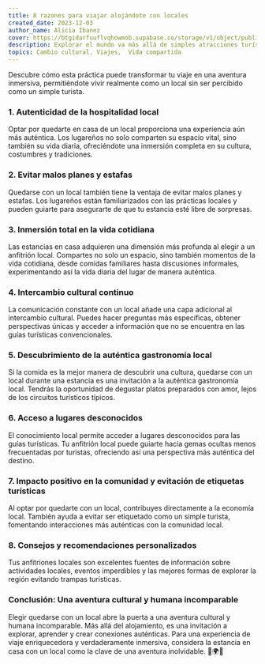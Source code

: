 ```yaml
---
title: 8 razones para viajar alojándote con locales
created_date: 2023-12-03
author_name: Alicia Ibanez
cover: https://btgidarfuuflvqhowmob.supabase.co/storage/v1/object/public/blog/8-reasons-to-travel-by-staying-with-locals.webp?t=2023-12-03T15%3A06%3A58.656Z
description: Explorar el mundo va más allá de simples atracciones turísticas. Para una experiencia verdaderamente auténtica, enriquecedora y libre de las trampas turísticas habituales, elige alojarte con un local.
topics: Cambio cultural, Viajes,  Vida compartida
---
```


Descubre cómo esta práctica puede transformar tu viaje en una aventura inmersiva, permitiéndote vivir realmente como un local sin ser percibido como un simple turista.

### 1. Autenticidad de la hospitalidad local

Optar por quedarte en casa de un local proporciona una experiencia aún más auténtica. Los lugareños no solo comparten su espacio vital, sino también su vida diaria, ofreciéndote una inmersión completa en su cultura, costumbres y tradiciones.

### 2. Evitar malos planes y estafas

Quedarse con un local también tiene la ventaja de evitar malos planes y estafas. Los lugareños están familiarizados con las prácticas locales y pueden guiarte para asegurarte de que tu estancia esté libre de sorpresas.

### 3. Inmersión total en la vida cotidiana

Las estancias en casa adquieren una dimensión más profunda al elegir a un anfitrión local. Compartes no solo un espacio, sino también momentos de la vida cotidiana, desde comidas familiares hasta discusiones informales, experimentando así la vida diaria del lugar de manera auténtica.

### 4. Intercambio cultural continuo

La comunicación constante con un local añade una capa adicional al intercambio cultural. Puedes hacer preguntas más específicas, obtener perspectivas únicas y acceder a información que no se encuentra en las guías turísticas convencionales.

### 5. Descubrimiento de la auténtica gastronomía local

Si la comida es la mejor manera de descubrir una cultura, quedarse con un local durante una estancia es una invitación a la auténtica gastronomía local. Tendrás la oportunidad de degustar platos preparados con amor, lejos de los circuitos turísticos típicos.

### 6. Acceso a lugares desconocidos

El conocimiento local permite acceder a lugares desconocidos para las guías turísticas. Tu anfitrión local puede guiarte hacia gemas ocultas menos frecuentadas por turistas, ofreciendo así una perspectiva más auténtica del destino.

### 7. Impacto positivo en la comunidad y evitación de etiquetas turísticas

Al optar por quedarte con un local, contribuyes directamente a la economía local. También ayuda a evitar ser etiquetado como un simple turista, fomentando interacciones más auténticas con la comunidad local.

### 8. Consejos y recomendaciones personalizados

Tus anfitriones locales son excelentes fuentes de información sobre actividades locales, eventos imperdibles y las mejores formas de explorar la región evitando trampas turísticas.

### Conclusión: Una aventura cultural y humana incomparable

Elegir quedarse con un local abre la puerta a una aventura cultural y humana incomparable. Más allá del alojamiento, es una invitación a explorar, aprender y crear conexiones auténticas. Para una experiencia de viaje enriquecedora y verdaderamente inmersiva, considera la estancia en casa con un local como la clave de una aventura inolvidable. 🏡🌍✨
